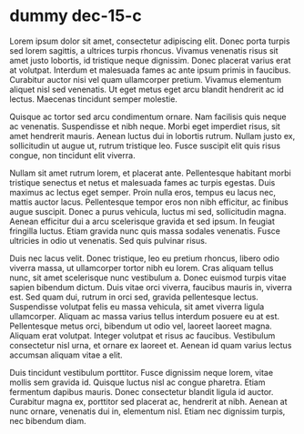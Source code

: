 # dummy dec-15-c

Lorem ipsum dolor sit amet, consectetur adipiscing elit. Donec porta turpis sed lorem sagittis, a ultrices turpis rhoncus. Vivamus venenatis risus sit amet justo lobortis, id tristique neque dignissim. Donec placerat varius erat at volutpat. Interdum et malesuada fames ac ante ipsum primis in faucibus. Curabitur auctor nisi vel quam ullamcorper pretium. Vivamus elementum aliquet nisl sed venenatis. Ut eget metus eget arcu blandit hendrerit ac id lectus. Maecenas tincidunt semper molestie.

Quisque ac tortor sed arcu condimentum ornare. Nam facilisis quis neque ac venenatis. Suspendisse et nibh neque. Morbi eget imperdiet risus, sit amet hendrerit mauris. Aenean luctus dui in lobortis rutrum. Nullam justo ex, sollicitudin ut augue ut, rutrum tristique leo. Fusce suscipit elit quis risus congue, non tincidunt elit viverra.

Nullam sit amet rutrum lorem, et placerat ante. Pellentesque habitant morbi tristique senectus et netus et malesuada fames ac turpis egestas. Duis maximus ac lectus eget semper. Proin nulla eros, tempus eu lacus nec, mattis auctor lacus. Pellentesque tempor eros non nibh efficitur, ac finibus augue suscipit. Donec a purus vehicula, luctus mi sed, sollicitudin magna. Aenean efficitur dui a arcu scelerisque gravida et sed ipsum. In feugiat fringilla luctus. Etiam gravida nunc quis massa sodales venenatis. Fusce ultricies in odio ut venenatis. Sed quis pulvinar risus.

Duis nec lacus velit. Donec tristique, leo eu pretium rhoncus, libero odio viverra massa, ut ullamcorper tortor nibh eu lorem. Cras aliquam tellus nunc, sit amet scelerisque nunc vestibulum a. Donec euismod turpis vitae sapien bibendum dictum. Duis vitae orci viverra, faucibus mauris in, viverra est. Sed quam dui, rutrum in orci sed, gravida pellentesque lectus. Suspendisse volutpat felis eu massa vehicula, sit amet viverra ligula ullamcorper. Aliquam ac massa varius tellus interdum posuere eu at est. Pellentesque metus orci, bibendum ut odio vel, laoreet laoreet magna. Aliquam erat volutpat. Integer volutpat et risus ac faucibus. Vestibulum consectetur nisl urna, et ornare ex laoreet et. Aenean id quam varius lectus accumsan aliquam vitae a elit.

Duis tincidunt vestibulum porttitor. Fusce dignissim neque lorem, vitae mollis sem gravida id. Quisque luctus nisl ac congue pharetra. Etiam fermentum dapibus mauris. Donec consectetur blandit ligula id auctor. Curabitur magna ex, porttitor sed placerat ac, hendrerit at nibh. Aenean at nunc ornare, venenatis dui in, elementum nisl. Etiam nec dignissim turpis, nec bibendum diam.
